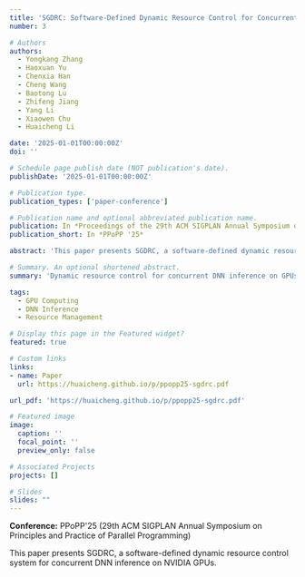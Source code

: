 ```yaml
---
title: 'SGDRC: Software-Defined Dynamic Resource Control for Concurrent DNN Inference on NVIDIA GPUs'
number: 3

# Authors
authors:
  - Yongkang Zhang
  - Haoxuan Yu
  - Chenxia Han
  - Cheng Wang
  - Baotong Lu
  - Zhifeng Jiang
  - Yang Li
  - Xiaowen Chu
  - Huaicheng Li

date: '2025-01-01T00:00:00Z'
doi: ''

# Schedule page publish date (NOT publication's date).
publishDate: '2025-01-01T00:00:00Z'

# Publication type.
publication_types: ['paper-conference']

# Publication name and optional abbreviated publication name.
publication: In *Proceedings of the 29th ACM SIGPLAN Annual Symposium on Principles and Practice of Parallel Programming (PPoPP)*
publication_short: In *PPoPP '25*

abstract: 'This paper presents SGDRC, a software-defined dynamic resource control system for concurrent DNN inference on NVIDIA GPUs.'

# Summary. An optional shortened abstract.
summary: 'Dynamic resource control for concurrent DNN inference on GPUs.'

tags:
  - GPU Computing
  - DNN Inference
  - Resource Management

# Display this page in the Featured widget?
featured: true

# Custom links
links:
- name: Paper
  url: https://huaicheng.github.io/p/ppopp25-sgdrc.pdf

url_pdf: 'https://huaicheng.github.io/p/ppopp25-sgdrc.pdf'

# Featured image
image:
  caption: ''
  focal_point: ''
  preview_only: false

# Associated Projects
projects: []

# Slides
slides: ""
---
```


**Conference:** PPoPP'25 (29th ACM SIGPLAN Annual Symposium on Principles and Practice of Parallel Programming)

This paper presents SGDRC, a software-defined dynamic resource control system for concurrent DNN inference on NVIDIA GPUs. 